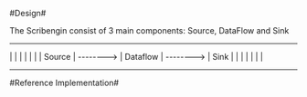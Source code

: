 #Design#

The Scribengin consist of 3 main components: Source, DataFlow and Sink

 --------------------           --------------------           --------------------
 |                  |           |                  |           |                  |
 |     Source       | --------> |    Dataflow      | --------> |       Sink       |
 |                  |           |                  |           |                  |
 --------------------           --------------------           --------------------

#Reference Implementation#
